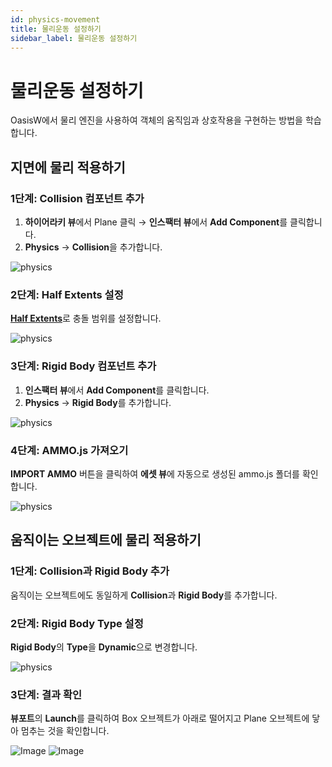 ```yaml
---
id: physics-movement
title: 물리운동 설정하기
sidebar_label: 물리운동 설정하기
---
```


# 물리운동 설정하기

OasisW에서 물리 엔진을 사용하여 객체의 움직임과 상호작용을 구현하는 방법을 학습합니다.

## 지면에 물리 적용하기

### 1단계: Collision 컴포넌트 추가

1. **하이어라키 뷰**에서 Plane 클릭 → **인스팩터 뷰**에서 **Add Component**를 클릭합니다.
2. **Physics** → **Collision**을 추가합니다.

![physics](/img/tutorial/4_1.png)

### 2단계: Half Extents 설정

[**Half Extents**](/user-manual/scenes/components/collision#properties)로 충돌 범위를 설정합니다.

![physics](/img/tutorial/4_2.png)

### 3단계: Rigid Body 컴포넌트 추가

1. **인스팩터 뷰**에서 **Add Component**를 클릭합니다.
2. **Physics** → **Rigid Body**를 추가합니다.

![physics](/img/tutorial/4_3.png)

### 4단계: AMMO.js 가져오기

**IMPORT AMMO** 버튼을 클릭하여 **에셋 뷰**에 자동으로 생성된 ammo.js 폴더를 확인합니다.

![physics](/img/tutorial/4_5.png)

## 움직이는 오브젝트에 물리 적용하기

### 1단계: Collision과 Rigid Body 추가

움직이는 오브젝트에도 동일하게 **Collision**과 **Rigid Body**를 추가합니다.

### 2단계: Rigid Body Type 설정

**Rigid Body**의 **Type**을 **Dynamic**으로 변경합니다.

![physics](/img/tutorial/4_6.png)

### 3단계: 결과 확인

**뷰포트**의 **Launch**를 클릭하여 Box 오브젝트가 아래로 떨어지고 Plane 오브젝트에 닿아 멈추는 것을 확인합니다.

<div style={{display: 'flex', gap: '10px'}}>
  <img src="/img/tutorial/4_7.png" alt="Image" style={{maxWidth: '45%'}} />
  <img src="/img/tutorial/4_8.png" alt="Image" style={{maxWidth: '45%'}} />
</div>
<br />
